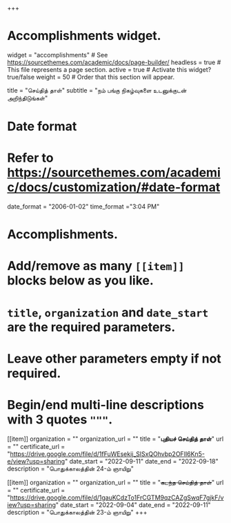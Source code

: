 +++
# Accomplishments widget.
widget = "accomplishments"  # See https://sourcethemes.com/academic/docs/page-builder/
headless = true  # This file represents a page section.
active = true  # Activate this widget? true/false
weight = 50  # Order that this section will appear.

title = "செய்தித் தாள்"
subtitle = "நம் பங்கு நிகழ்வுகளை உடனுக்குடன் அறிந்திடுங்கள்"

# Date format
#   Refer to https://sourcethemes.com/academic/docs/customization/#date-format
date_format = "2006-01-02"
time_format ="3:04 PM"

# Accomplishments.
#   Add/remove as many `[[item]]` blocks below as you like.
#   `title`, `organization` and `date_start` are the required parameters.
#   Leave other parameters empty if not required.
#   Begin/end multi-line descriptions with 3 quotes `"""`.


[[item]]
  organization = ""
  organization_url = ""
  title = "**புதியச் செய்தித் தாள்**"
  url = ""
  certificate_url = "https://drive.google.com/file/d/1fFuWEsekij_SlSxQOhvbp2OFIl6Kn5-e/view?usp=sharing"
  date_start = "2022-09-11"
  date_end = "2022-09-18"
  description = "பொதுக்காலத்தின் 24-ம் ஞாயிறு"

[[item]]
  organization = ""
  organization_url = ""
  title = "~~கடந்த செய்தித் தாள்~~"
  url = ""
  certificate_url = "https://drive.google.com/file/d/1gauKCdzTo1FrCGTM9qzCAZgSwqF7gjkF/view?usp=sharing"
  date_start = "2022-09-04"
  date_end = "2022-09-11"
  description = "பொதுக்காலத்தின் 23-ம் ஞாயிறு"
+++
